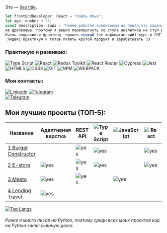 Это — [без title](http://example.com/link).

```javascript
let frontEndDeveloper: React = "Кайль Илья";
let age: number = 23;
const description: вода = "Ранее работал аналитиком но понял,что задачи которые решает данный специалист
не драйвовые, поэтому я решил перепрыгнуть со стула аналитика на стул разработчика.
Очень понравился фронтенд, прошел лучший (не инфоцыганский) курс в СНГ «Фронтенд-разработчик» Bootcamp от
 Яндекс Практикум и готов пилить крутой продукт и зарабатывать :D "

```
### Практикую и развиваю:
  
![Type Script](https://img.shields.io/badge/-TypeScript-000?logo=typescript&logoColor=3178C6&style=flat)
![React](https://img.shields.io/badge/-React-000?&logo=React)
![Redux Toolkit](https://img.shields.io/badge/-ReduxToolkit-000?logo=Redux&logoColor=764ABC&style=flat)
![React Router](https://img.shields.io/badge/-ReactRouter-000?logo=reactrouter&logoColor=CA4245&style=flat)
![Cypress](https://img.shields.io/badge/-Cypress-000?logo=cypress&logoColor=fff&style=flat)
![Jest](https://img.shields.io/badge/-Jest-000?logo=jest&logoColor=red&style=flat)
![HTML5](https://img.shields.io/badge/-HTML5-000?&logo=HTML5)
![CSS3](https://img.shields.io/badge/-CSS3-000?&logo=CSS3)
![GIT](https://img.shields.io/badge/-GIT-000?&logo=GIT)
![NPM](https://img.shields.io/badge/-NPM-000?logo=npm&logoColor=CC3534&style=flat)
![WEBPACK](https://img.shields.io/badge/-WEBPACK-000?&logo=WEBPACK)

	
### Мои контакты:	
[![LinkedIn](https://img.shields.io/badge/-LinkedIn-090909?style=for-the-badge&logo=linkedin&logoColor=007BB6)]()
[![Telegram](https://img.shields.io/badge/-Telegram-090909?style=for-the-badge&logo=telegram&logoColor=4F7DB3)]()	
[![Telegram](https://img.shields.io/badge/-Telegram-090909?style=for-the-badge&logo=telegram&logoColor=4F7DB3)]()

## Мои лучшие проекты (ТОП-5):
| Название | Адаптивная верстка | REST API | ![Type Script](https://img.shields.io/badge/-TypeScript-000?logo=typescript&logoColor=3178C6&style=flat) | ![JavaScript](https://img.shields.io/badge/-JavaScript-000?logo=javaScript&logoColor=yellow&style=flat) | ![React](https://img.shields.io/badge/-React-000?&logo=React) | ![Redux Toolkit](https://img.shields.io/badge/-ReduxToolkit-000?logo=Redux&logoColor=764ABC&style=flat) | ![React Router](https://img.shields.io/badge/-ReactRouter-000?logo=reactrouter&logoColor=CA4245&style=flat) | ![Cypress](https://img.shields.io/badge/-Cypress-000?logo=cypress&logoColor=fff&style=flat) | ![Jest](https://img.shields.io/badge/-Jest-000?logo=jest&logoColor=red&style=flat) | ![GIT](https://img.shields.io/badge/-GIT-000?&logo=GIT) | 
|---|---|---|---|---|---|-----|-----|----|---|---|
| [1 Burger Constructor](https://github.com/kaililya/react-stellar-burger)|   | ![yes](https://img.shields.io/badge/-Yes-000?color=40c32b)| ![yes](https://img.shields.io/badge/-Yes-000?color=40c32b) |   | ![yes](https://img.shields.io/badge/-Yes-000?color=40c32b)  |  ![yes](https://img.shields.io/badge/-Yes-000?color=40c32b) |   ![yes](https://img.shields.io/badge/-Yes-000?color=40c32b)  |   ![yes](https://img.shields.io/badge/-Yes-000?color=40c32b)  |  ![yes](https://img.shields.io/badge/-Yes-000?color=40c32b)  |  ![yes](https://img.shields.io/badge/-Yes-000?color=40c32b) | 
| [2 E-store](https://github.com/kaililya/react-e-store)| ![yes](https://img.shields.io/badge/-Yes-000?color=40c32b)  | ![yes](https://img.shields.io/badge/-Yes-000?color=40c32b)|![yes](https://img.shields.io/badge/-Yes-000?color=40c32b)  |   |  ![yes](https://img.shields.io/badge/-Yes-000?color=40c32b) |  ![yes](https://img.shields.io/badge/-Yes-000?color=40c32b) |   ![yes](https://img.shields.io/badge/-Yes-000?color=40c32b)  |     |    |  ![yes](https://img.shields.io/badge/-Yes-000?color=40c32b) | 
| [3 Mesto](https://github.com/kaililya/mesto-project-bootcamp)|  ![yes](https://img.shields.io/badge/-Yes-000?color=40c32b) | ![yes](https://img.shields.io/badge/-Yes-000?color=40c32b) | |  ![yes](https://img.shields.io/badge/-Yes-000?color=40c32b) |   |   |     |     |    |  ![yes](https://img.shields.io/badge/-Yes-000?color=40c32b) | 
| [4 Lending Travel](https://github.com/kaililya/russian-travel-bootcamp)| ![yes](https://img.shields.io/badge/-Yes-000?color=40c32b)  | |  |   |   |   |     |     |    |   | 




[![Top Langs](https://github-readme-stats.vercel.app/api/top-langs/?username=kaililya&hide_progress=true&theme=codeSTACKr&layout=compact&lang=ru)](https://github.com/anuraghazra/github-readme-stats)
###### Ранее я много писал на Python, поэтому среди всех моих проектов код на Python занял львиную долю:
</div>



